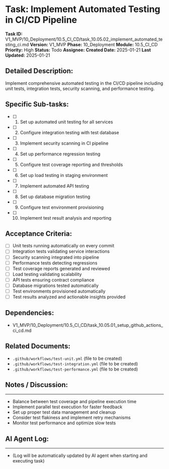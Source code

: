 # Task: Implement Automated Testing in CI/CD Pipeline

**Task ID:** V1_MVP/10_Deployment/10.5_CI_CD/task_10.05.02_implement_automated_testing_ci.md
**Version:** V1_MVP
**Phase:** 10_Deployment
**Module:** 10.5_CI_CD
**Priority:** High
**Status:** Todo
**Assignee:**
**Created Date:** 2025-01-21
**Last Updated:** 2025-01-21

## Detailed Description:
Implement comprehensive automated testing in the CI/CD pipeline including unit tests, integration tests, security scanning, and performance testing.

## Specific Sub-tasks:
- [ ] 1. Set up automated unit testing for all services
- [ ] 2. Configure integration testing with test database
- [ ] 3. Implement security scanning in CI pipeline
- [ ] 4. Set up performance regression testing
- [ ] 5. Configure test coverage reporting and thresholds
- [ ] 6. Set up load testing in staging environment
- [ ] 7. Implement automated API testing
- [ ] 8. Set up database migration testing
- [ ] 9. Configure test environment provisioning
- [ ] 10. Implement test result analysis and reporting

## Acceptance Criteria:
- [ ] Unit tests running automatically on every commit
- [ ] Integration tests validating service interactions
- [ ] Security scanning integrated into pipeline
- [ ] Performance tests detecting regressions
- [ ] Test coverage reports generated and reviewed
- [ ] Load testing validating scalability
- [ ] API tests ensuring contract compliance
- [ ] Database migrations tested automatically
- [ ] Test environments provisioned automatically
- [ ] Test results analyzed and actionable insights provided

## Dependencies:
- V1_MVP/10_Deployment/10.5_CI_CD/task_10.05.01_setup_github_actions_ci_cd.md

## Related Documents:
- `.github/workflows/test-unit.yml` (file to be created)
- `.github/workflows/test-integration.yml` (file to be created)
- `.github/workflows/test-performance.yml` (file to be created)

## Notes / Discussion:
---
* Balance between test coverage and pipeline execution time
* Implement parallel test execution for faster feedback
* Set up proper test data management and cleanup
* Consider test flakiness and implement retry mechanisms
* Monitor test performance and optimize slow tests

## AI Agent Log:
---
* (Log will be automatically updated by AI agent when starting and executing task)